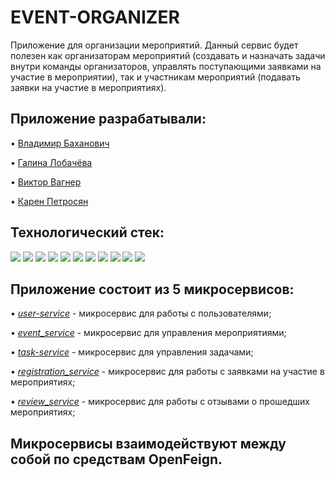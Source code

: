# EVENT-ORGANIZER

Приложение для организации мероприятий.
Данный сервис будет полезен как организаторам мероприятий (создавать и назначать задачи внутри команды организаторов, управлять поступающими заявками на участие в мероприятии), так и участникам мероприятий (подавать заявки на участие в мероприятиях).

## Приложение разрабатывали:
• [Владимир Баханович](https://github.com/vvbakhanovich)

• [Галина Лобачёва](https://github.com/KoshanSky1)

• [Виктор Вагнер](https://github.com/Vagner-Viktor)

• [Карен Петросян](https://github.com/kapetrosyan1)

## Технологический стек:
![](https://camo.githubusercontent.com/270dd3f671d1645fc7af25d667bb2edc3a56937650e211fd438d01d45a0c4ef4/68747470733a2f2f696d672e736869656c64732e696f2f62616467652f4a6176612d2532334646373830303f7374796c653d706c6173746963)
![](https://camo.githubusercontent.com/db3b2642cd8eb16b1ca5f24ee9b3a3749072a1315f8c0a5c32fbd18301825d1a/68747470733a2f2f696d672e736869656c64732e696f2f62616467652f537072696e67253230426f6f742d2532333644423333463f7374796c653d706c6173746963266c6f676f3d737072696e67626f6f74266c6f676f436f6c6f723d626c61636b)
![](https://camo.githubusercontent.com/7a983da2ce01a3efa8493a9212c5b2dcfe4f091bb83d527d76592225a3b8604e/68747470733a2f2f696d672e736869656c64732e696f2f62616467652f537072696e67253230446174612532304a50412d2532333644423333463f7374796c653d706c6173746963266c6f676f3d737072696e67266c6f676f436f6c6f723d626c61636b)
![](https://camo.githubusercontent.com/c03689c12a055b6b7d1e7b29e9455d4f7533b0050c53cb88a967b7ee5390fb63/68747470733a2f2f696d672e736869656c64732e696f2f62616467652f506f737467726553514c2d2532333431363945313f7374796c653d706c6173746963266c6f676f3d706f737467726573716c266c6f676f436f6c6f723d7768697465)
![](https://camo.githubusercontent.com/27176401988b92033156421dbc03988584a6910a755c314135228ec9dd484158/68747470733a2f2f696d672e736869656c64732e696f2f62616467652f4c69717569626173652d2532333239363246463f7374796c653d706c6173746963266c6f676f3d6c6971756962617365266c6f676f436f6c6f723d7768697465)
![](https://camo.githubusercontent.com/bdc010975aa753cd19c55c6b71afd77e53258c1616a204e8d58a4c13a2ee8e2e/68747470733a2f2f696d672e736869656c64732e696f2f62616467652f446f636b65722d2532333234393645443f7374796c653d706c6173746963266c6f676f3d646f636b6572266c6f676f436f6c6f723d7768697465)
![](https://camo.githubusercontent.com/5d5f74998aafb5e0e4366935c979556cac9096beb36a494524207e3155f6797f/68747470733a2f2f696d672e736869656c64732e696f2f62616467652f54657374253230436f6e7461696e6572732d2532333234393645443f7374796c653d706c6173746963266c6f676f3d646f636b6572266c6f676f436f6c6f723d7768697465)
![](https://camo.githubusercontent.com/255e8556350f0eb358f25432a5bac66d65a774d915c1d72df9ea2f96d408ede7/68747470733a2f2f696d672e736869656c64732e696f2f62616467652f4170616368652532304d6176656e2d2532334337314133363f7374796c653d706c6173746963266c6f676f3d6170616368656d6176656e)
![](https://camo.githubusercontent.com/e80cdb9c35506cae826136848fe6463807e0052cbfd07b00df3643c50f95b475/68747470733a2f2f696d672e736869656c64732e696f2f62616467652f4769742d2532334630353033323f7374796c653d706c6173746963266c6f676f3d676974266c6f676f436f6c6f723d7768697465)
![](https://camo.githubusercontent.com/31aea4798a4079be6bffe5ca9b264e2764adf3d992ff35f0240211c221cbbe8d/68747470733a2f2f696d672e736869656c64732e696f2f62616467652f537761676765722d2532333835454132443f7374796c653d706c6173746963266c6f676f3d73776167676572266c6f676f436f6c6f723d7768697465)
![](https://camo.githubusercontent.com/709af8eea5ce7135de90589399f9a208dd532c4858bf1cb2a2aefcec2e15c63e/68747470733a2f2f696d672e736869656c64732e696f2f62616467652f4a556e69742d2532333235413136323f7374796c653d706c6173746963266c6f676f3d6a756e697435266c6f676f436f6c6f723d7768697465)

## Приложение состоит из 5 микросервисов:
• [_user-service_](https://github.com/ms-second-team/user-service) - микросервис для работы с пользователями;

• [_event_service_](https://github.com/ms-second-team/event-service) - микросервис для управления мероприятиями;

• [_task-service_](https://github.com/ms-second-team/task-service) - микросервис для управления задачами;

• [_registration_service_](https://github.com/ms-second-team/registration_service) - микросервис для работы с заявками на участие в мероприятиях;

• [_review_service_](https://github.com/ms-second-team/review-service) - микросервис для работы с отзывами о прошедших мероприятиях;

## Микросервисы взаимодействуют между собой по средствам OpenFeign.
